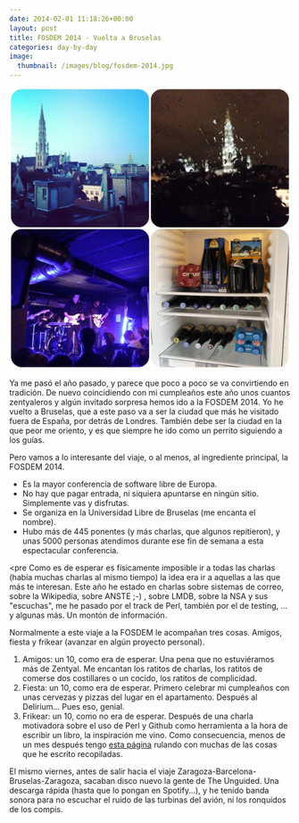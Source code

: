 ```yaml
---
date: 2014-02-01 11:18:26+00:00
layout: post
title: FOSDEM 2014 - Vuelta a Bruselas
categories: day-by-day
image:
  thumbnail: /images/blog/fosdem-2014.jpg
---
```


[![FOSDEM 2014 - Bruselas - Miky - Miguel](/images/blog/fosdem-2014.jpg)](/images/blog/fosdem-2014.jpg)

Ya me pasó el año pasado, y parece que poco a poco se va convirtiendo en tradición. De nuevo coincidiendo con mi cumpleaños este año unos cuantos zentyaleros y algún invitado sorpresa hemos ido a la FOSDEM 2014. Yo he vuelto a Bruselas, que a este paso va a ser la ciudad que más he visitado fuera de España, por detrás de Londres. También debe ser la ciudad en la que peor me oriento, y es que siempre he ido como un perrito siguiendo a los guías.

Pero vamos a lo interesante del viaje, o al menos, al ingrediente principal, la FOSDEM 2014.

* Es la mayor conferencia de software libre de Europa.
* No hay que pagar entrada, ni siquiera apuntarse en ningún sitio. Simplemente vas y disfrutas.
* Se organiza en la Universidad Libre de Bruselas (me encanta el nombre).
* Hubo más de 445 ponentes (y  más charlas, que algunos repitieron), y unas 5000 personas atendimos durante ese fin de semana a esta espectacular conferencia.

<pre</pre>
Como es de esperar es físicamente imposible ir a todas las charlas (había muchas charlas al mismo tiempo) la idea era ir a aquellas a las que más te interesan. Este año he estado en charlas sobre sistemas de correo, sobre la Wikipedia, sobre ANSTE ;-) , sobre LMDB, sobre la NSA y sus "escuchas", me he pasado por el track de Perl, también por el de testing, ... y algunas más. Un montón de información.

Normalmente a este viaje a la FOSDEM le acompañan tres cosas. Amigos, fiesta y frikear (avanzar en algún proyecto personal).

1. Amigos: un 10, como era de esperar. Una pena que no estuviéramos más de Zentyal. Me encantan los ratitos de charlas, los ratitos de comerse dos costillares o un cocido, los ratitos de complicidad.
2. Fiesta: un 10, como era de esperar. Primero celebrar mi cumpleaños con unas cervezas y pizzas del lugar en el apartamento. Después al Delirium... Pues eso, genial.
3. Frikear: un 10, como no era de esperar. Después de una charla motivadora sobre el uso de Perl y Github como herramienta a la hora de escribir un libro, la inspiración me vino. Como consecuencia, menos de un mes después tengo [esta página](http://figarocorso.github.io/) rulando con muchas de las cosas que he escrito recopiladas.


El mismo viernes, antes de salir hacia el viaje Zaragoza-Barcelona-Bruselas-Zaragoza, sacaban disco nuevo la gente de The Unguided. Una descarga rápida (hasta que lo pongan en Spotify...), y he tenido banda sonora para no escuchar el ruido de las turbinas del avión, ni los ronquidos de los compis.
